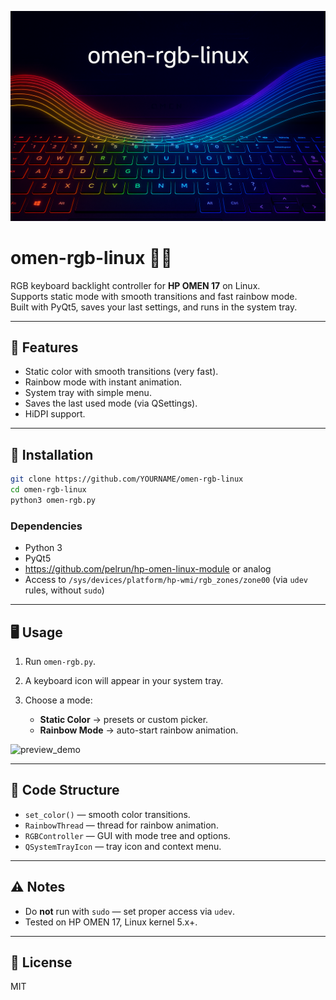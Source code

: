 ![RGB banner](assets/banner.png)

# omen-rgb-linux 🎹✨

RGB keyboard backlight controller for **HP OMEN 17** on Linux.  
Supports static mode with smooth transitions and fast rainbow mode.  
Built with PyQt5, saves your last settings, and runs in the system tray.

---

## 🚀 Features
- Static color with smooth transitions (very fast).
- Rainbow mode with instant animation.
- System tray with simple menu.
- Saves the last used mode (via QSettings).
- HiDPI support.

---

## 🔧 Installation

```bash
git clone https://github.com/YOURNAME/omen-rgb-linux
cd omen-rgb-linux
python3 omen-rgb.py
````

### Dependencies

* Python 3
* PyQt5
* https://github.com/pelrun/hp-omen-linux-module or analog
* Access to `/sys/devices/platform/hp-wmi/rgb_zones/zone00` (via `udev` rules, without `sudo`)

---

## 🖥️ Usage

1. Run `omen-rgb.py`.
2. A keyboard icon will appear in your system tray.
3. Choose a mode:

   * **Static Color** → presets or custom picker.
   * **Rainbow Mode** → auto-start rainbow animation.

![preview_demo](assets/rgb_demo.png)

---

## 📂 Code Structure

* `set_color()` — smooth color transitions.
* `RainbowThread` — thread for rainbow animation.
* `RGBController` — GUI with mode tree and options.
* `QSystemTrayIcon` — tray icon and context menu.

---

## ⚠️ Notes

* Do **not** run with `sudo` — set proper access via `udev`.
* Tested on HP OMEN 17, Linux kernel 5.x+.

---

## 📜 License

MIT
